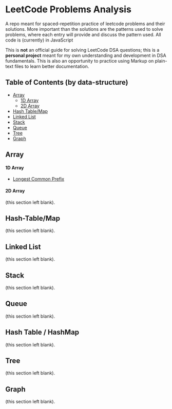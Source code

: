 # LeetCode Problems Analysis

A repo meant for spaced-repetition practice of leetcode problems and their solutions. More important than the solutions are the patterns used to solve problems, where each entry will provide and discuss the pattern used. All code is (currently) in JavaScript

This is **not** an official guide for solving LeetCode DSA questions; this is a **personal project** meant for my own understanding and development in DSA fundamentals. This is also an opportunity to practice using Markup on plain-text files to learn better documentation.

## Table of Contents (by data-structure)

- [Array](#array)
  - [1D Array](#1d-array)
  - [2D Array](#2d-array)
- [Hash Table/Map](#hash-table--hashmap)
- [Linked List](#linked-list)
- [Stack](#stack)
- [Queue](#queue)
- [Tree](#tree)
- [Graph](#graph)

## Array

#### 1D Array

- [Longest Common Prefix](Array/1D%20Array/Longest-Common-Prefix.md)

#### 2D Array

(this section left blank).

## Hash-Table/Map

(this section left blank).

## Linked List

(this section left blank).

## Stack

(this section left blank).

## Queue

(this section left blank).

## Hash Table / HashMap

(this section left blank).

## Tree

(this section left blank).

## Graph

(this section left blank).
